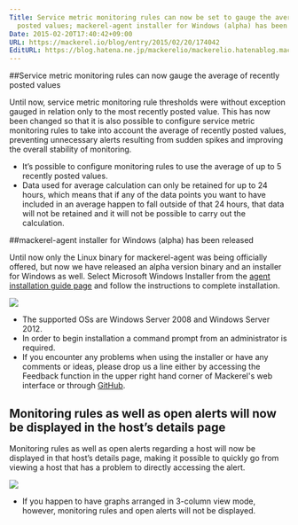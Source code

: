 ```yaml
---
Title: Service metric monitoring rules can now be set to gauge the average of recently
  posted values; mackerel-agent installer for Windows (alpha) has been released; etc.
Date: 2015-02-20T17:40:42+09:00
URL: https://mackerel.io/blog/entry/2015/02/20/174042
EditURL: https://blog.hatena.ne.jp/mackerelio/mackerelio.hatenablog.mackerel.io/atom/entry/8454420450084458615
---
```


##Service metric monitoring rules can now gauge the average of recently posted values

Until now, service metric monitoring rule thresholds were without exception gauged in relation only to the most recently posted value. This has now been changed so that it is also possible to configure service metric monitoring rules to take into account the average of recently posted values, preventing unnecessary alerts resulting from sudden spikes and improving the overall stability of monitoring. 

- It’s possible to configure monitoring rules to use the average of up to 5 recently posted values.
- Data used for average calculation can only be retained for up to 24 hours, which means that if any of the data points you want to have included in an average happen to fall outside of that 24 hours,  that data will not be retained and it will not be possible to carry out the calculation.

##mackerel-agent installer for Windows (alpha) has been released

Until now only the Linux binary for mackerel-agent was being officially offered,  but now we have released an alpha version binary and an installer for Windows as well. Select Microsoft Windows Installer from the [agent installation guide page](https://mackerel.io/my/instruction-agent) and follow the instructions to complete installation. 

![](https://cdn-ak.f.st-hatena.com/images/fotolife/m/mackerelio/20150804/20150804164339.png)

- The supported OSs are Windows Server 2008 and Windows Server 2012.
- In order to begin installation a command prompt from an administrator is required.
- If you encounter any problems when using the installer or have any comments or ideas, please drop us a line either by accessing the Feedback function in the upper right hand corner of Mackerel's web interface or through [GitHub](https://github.com/mackerelio/mackerel-agent/issues).

## Monitoring rules as well as open alerts will now be displayed in the host’s details page

Monitoring rules as well as open alerts regarding a host will now be displayed in that host’s details page, making it possible to quickly go from viewing a host that has a problem to directly accessing the alert.

![](https://cdn-ak.f.st-hatena.com/images/fotolife/m/mackerelio/20150804/20150804164447.png)

- If you happen to have graphs arranged in 3-column view mode, however, monitoring rules and open alerts will not be displayed.
